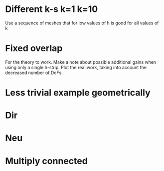 # Different k-s k=1 k=10
Use a sequence of meshes that for low values of h is good for all values of k

# Fixed overlap

For the theory to work. Make a note about possible additional gains when using only a single h-strip. Plot the real work, taking into account the decreased number of DoFs.

# Less trivial example geometrically
# Dir
# Neu
# Multiply connected

